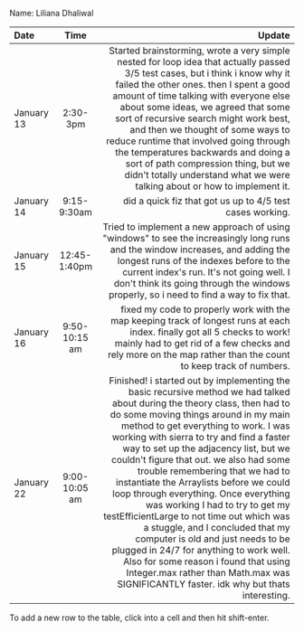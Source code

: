 Name: Liliana Dhaliwal

| Date       |     Time      |                                                                                                                                                                                                                                                                                                                                                                                                                                                                                                                                                                                                                                                                                                                                                                                                    Update |
|:-----------|:-------------:|----------------------------------------------------------------------------------------------------------------------------------------------------------------------------------------------------------------------------------------------------------------------------------------------------------------------------------------------------------------------------------------------------------------------------------------------------------------------------------------------------------------------------------------------------------------------------------------------------------------------------------------------------------------------------------------------------------------------------------------------------------------------------------------------------------:|
| January 13 |   2:30-3pm    |                                                                                                                                                                                                                                                             Started brainstorming, wrote a very simple nested for loop idea that actually passed 3/5 test cases, but i think i know why it failed the other ones. then I spent a good amount of time talking with everyone else about some ideas, we agreed that some sort of recursive search might work best, and then we thought of some ways to reduce runtime that involved going through the temperatures backwards and doing a sort of path compression thing, but we didn't totally understand what we were talking about or how to implement it. |
| January 14 |  9:15-9:30am  |                                                                                                                                                                                                                                                                                                                                                                                                                                                                                                                                                                                                                                                                                                                                                 did a quick fiz that got us up to 4/5 test cases working. |
| January 15 | 12:45-1:40pm  |                                                                                                                                                                                                                                                                                                                                                                                                                                                                                            Tried to implement a new approach of using "windows" to see the increasingly long runs and the window increases, and adding the longest runs of the indexes before to the current index's run. It's not going well. I don't think its going through the windows properly, so i need to find a way to fix that. |
| January 16 | 9:50-10:15 am |                                                                                                                                                                                                                                                                                                                                                                                                                                                                                                                                                                 fixed my code to properly work with the map keeping track of longest runs at each index. finally got all 5 checks to work! mainly had to get rid of a few checks and rely more on the map rather than the count to keep track of numbers. |
| January 22 | 9:00-10:05 am |  Finished! i started out by implementing the basic recursive method we had talked about during the theory class, then had to do some moving things around in my main method to get everything to work. I was working with sierra to try and find a faster way to set up the adjacency list, but we couldn't figure that out. we also had some trouble remembering that we had to instantiate the Arraylists before we could loop through everything. Once everything was working I had to try to get my testEfficientLarge to not time out which was a stuggle, and I concluded that my computer is old and just needs to be plugged in 24/7 for anything to work well. Also for some reason i found that using Integer.max rather than Math.max was SIGNIFICANTLY faster. idk why but thats interesting. |


To add a new row to the table, click into a cell and then hit shift-enter.
